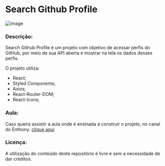 # Search Github Profile

![image](https://user-images.githubusercontent.com/57718840/129632167-c20af8ce-4995-4221-9ab2-8dbb1b02ef02.png)


### Descrição:

Search Github Profile é um projeto com objetivo de acessar perfis do GitHub, por meio de sua API aberta e mostrar na tela os dados desses perfis.

O projeto utiliza:
- React; 
- Styled Components;
- Axios;
- React-Router-DOM;
- React-Icons;

### Aula:

Caso queira assistir a aula onde é ensinada a construir o projeto, no canal do 
Enthony: [clique aqui](https://www.youtube.com/watch?v=kqp1lNnv6K8)

### Licença:

A utilização do conteúdo deste repositório é livre e sem a necessidade de dar créditos.
